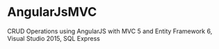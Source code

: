 # AngularJsMVC
CRUD Operations using AngularJS with MVC 5 and Entity Framework 6, Visual Studio 2015, SQL Express
